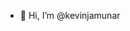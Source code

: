 - 👋 Hi, I’m @kevinjamunar

<!---
kevinjamunar/kevinjamunar is a ✨ special ✨ repository because its `README.md` (this file) appears on your GitHub profile.
You can click the Preview link to take a look at your changes.
--->
